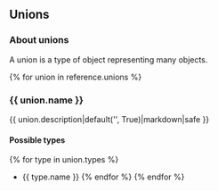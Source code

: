 ## Unions

### About unions
A union is a type of object representing many objects.

{% for union in reference.unions %}
### {{ union.name }}   
{{ union.description|default('', True)|markdown|safe }}

#### Possible types
{% for type in union.types %}        
- {{ type.name }}
{% endfor %}
{% endfor %}
